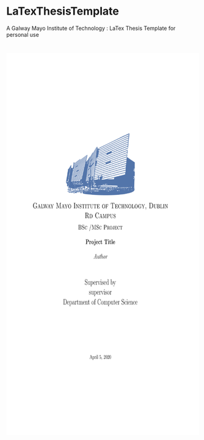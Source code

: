 # LaTexThesisTemplate
A  Galway Mayo Institute of Technology : LaTex Thesis Template for personal use



<p align="center"> 
<h1 align="center"> </h1>
  
  <a href="https://github.com/github_username/repo">
    <img src="/CoverPhoto1.pdf" alt="" width="1000" height="1000">
  </a>
  
